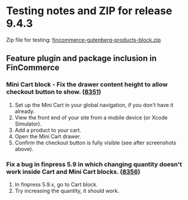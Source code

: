 # Testing notes and ZIP for release 9.4.3

Zip file for testing: [fincommerce-gutenberg-products-block.zip](https://github.com/dieselfox1/fincommerce-blocks/files/10567326/fincommerce-gutenberg-products-block.zip)

## Feature plugin and package inclusion in FinCommerce

### Mini Cart block - Fix the drawer content height to allow checkout button to show. ([8351](https://github.com/dieselfox1/fincommerce-blocks/pull/8351))

1. Set up the Mini Cart in your global navigation, if you don't have it already.
2. View the front end of your site from a mobile device (or Xcode Simulator).
3. Add a product to your cart.
4. Open the Mini Cart drawer.
5. Confirm the checkout button is fully visible (see after screenshots above).

### Fix a bug in finpress 5.9 in which changing quantity doesn't work inside Cart and Mini Cart blocks. ([8356](https://github.com/dieselfox1/fincommerce-blocks/pull/8356))

1. In finpress 5.9.x, go to Cart block.
2. Try increasing the quantity, it should work.
